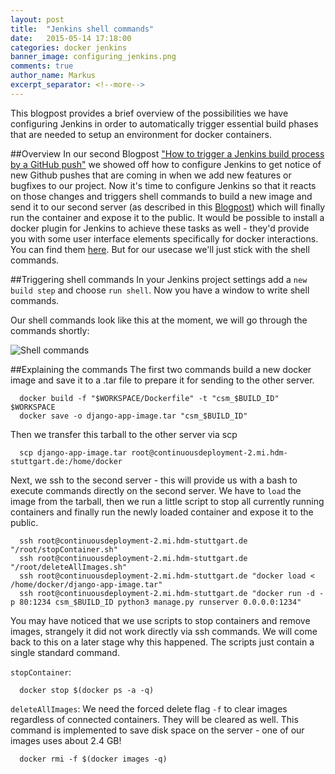 ```yaml
---
layout: post
title:  "Jenkins shell commands"
date:   2015-05-14 17:18:00
categories: docker jenkins
banner_image: configuring_jenkins.png
comments: true
author_name: Markus
excerpt_separator: <!--more-->
---
```


This blogpost provides a brief overview of the possibilities we have configuring Jenkins in order to automatically trigger essential build phases that are needed to setup an environment for docker containers.
<!--more-->

##Overview
In our second Blogpost ["How to trigger a Jenkins build process by a GitHub push"](http://learning-continuous-deployment.github.io/jenkins/github/2015/04/17/github-jenkins/) we showed off how to configure Jenkins to get notice of new Github pushes that are coming in when we add new features or bugfixes to our project.
Now it's time to configure Jenkins so that it reacts on those changes and triggers shell commands to build a new image and send it to our second server (as described in this [Blogpost](http://learning-continuous-deployment.github.io/docker/images/dockerfile/2015/04/24/exporting-docker-container/)) which will finally run the container and expose it to the public.
It would be possible to install a docker plugin for Jenkins to achieve these tasks as well - they'd provide you with some user interface elements specifically for docker interactions. You can find them [here](https://wiki.jenkins-ci.org/dosearchsite.action?queryString=docker). But for our usecase we'll just stick with the shell commands.

##Triggering shell commands
In your Jenkins project settings add a `new build step` and choose `run shell`.
Now you have a window to write shell commands.

Our shell commands look like this at the moment, we will go through the commands shortly:

![Shell commands]({{site.url}}/assets/images/shell_commands.png)

##Explaining the commands
The first two commands build a new docker image and save it to a .tar file to prepare it for sending to the other server.

      docker build -f "$WORKSPACE/Dockerfile" -t "csm_$BUILD_ID" $WORKSPACE
      docker save -o django-app-image.tar "csm_$BUILD_ID"

Then we transfer this tarball to the other server via scp

      scp django-app-image.tar root@continuousdeployment-2.mi.hdm-stuttgart.de:/home/docker

Next, we ssh to the second server - this will provide us with a bash to execute commands directly on the second server.
We have to `load` the image from the tarball, then we run a little script to stop all currently running containers and finally run the newly loaded container and expose it to the public.

      ssh root@continuousdeployment-2.mi.hdm-stuttgart.de "/root/stopContainer.sh"
      ssh root@continuousdeployment-2.mi.hdm-stuttgart.de "/root/deleteAllImages.sh"
      ssh root@continuousdeployment-2.mi.hdm-stuttgart.de "docker load < /home/docker/django-app-image.tar"
      ssh root@continuousdeployment-2.mi.hdm-stuttgart.de "docker run -d -p 80:1234 csm_$BUILD_ID python3 manage.py runserver 0.0.0.0:1234"

You may have noticed that we use scripts to stop containers and remove images, strangely it did not work directly via ssh commands. We will come back to this on a later stage why this happened.
The scripts just contain a single standard command.

`stopContainer`:

      docker stop $(docker ps -a -q)

`deleteAllImages`: We need the forced delete flag `-f` to clear images regardless of connected containers. They will be cleared as well. This command is implemented to save disk space on the server - one of our images uses about 2.4 GB!

      docker rmi -f $(docker images -q)
